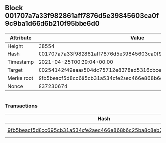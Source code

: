 ## Block 001707a7a33f982861aff7876d5e39845603ca0f9c9ba1d66d6b210f95bbe6d0

Attribute | Value
--- | ---
Height | 38554
Hash | 001707a7a33f982861aff7876d5e39845603ca0f9c9ba1d66d6b210f95bbe6d0
Timestamp | 2021-04-25T00:29:04+00:00
Target | 00254142f49eaaa504dc75712e8378ad5316cbcead634704b3734b6271167cc4
Merke root | 9fb5beacf5d8cc695cb31a534cfe2aec466e868b6c25ba8c8eb37679dee10602
Nonce | 937230674

```

```

### Transactions

Hash | Amount
--- | ---
[9fb5beacf5d8cc695cb31a534cfe2aec466e868b6c25ba8c8eb37679dee10602](9fb5beacf5d8cc695cb31a534cfe2aec466e868b6c25ba8c8eb37679dee10602.md) | 10.00000000 SKEPTI 
